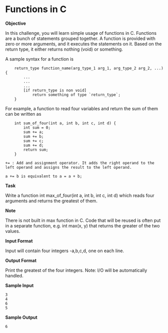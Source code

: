 # Functions in C

**Objective**

In this challenge, you will learn simple usage of functions in C. Functions are a bunch of statements grouped together. A function is provided with zero or more arguments, and it executes the statements on it. Based on the return type, it either returns nothing (void) or something.

A sample syntax for a function is

```
	return_type function_name(arg_type_1 arg_1, arg_type_2 arg_2, ...) {
    	...
        ...
        ...
        [if return_type is non void]
        	return something of type `return_type`;
    }
```

For example, a function to read four variables and return the sum of them can be written as

```
	int sum_of_four(int a, int b, int c, int d) {
    	int sum = 0;
        sum += a;
        sum += b;
        sum += c;
        sum += d;
        return sum;
    }
```
```
+= : Add and assignment operator. It adds the right operand to the left operand and assigns the result to the left operand.

a += b is equivalent to a = a + b;
```

**Task**

Write a function int max_of_four(int a, int b, int c, int d) which reads four arguments and returns the greatest of them.

**Note**

There is not built in max function in C. Code that will be reused is often put in a separate function, e.g. int max(x, y) that returns the greater of the two values.

**Input Format**

Input will contain four integers -a,b,c,d, one on each line.

**Output Format**

Print the greatest of the four integers.
Note: I/O will be automatically handled.

**Sample Input**

```
3
4
6
5
```

**Sample Output**

```
6
```